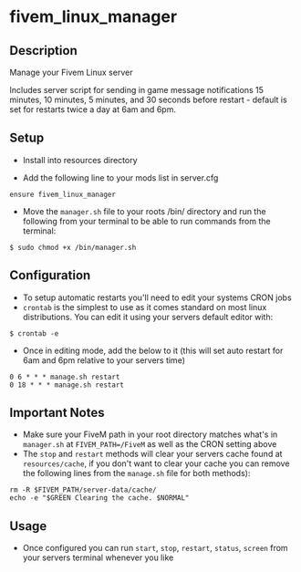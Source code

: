 # fivem_linux_manager
## Description
Manage your Fivem Linux server

Includes server script for sending in game message notifications 15 minutes, 10 minutes, 5 minutes, and 30 seconds before restart - default is set for restarts twice a day at 6am and 6pm.

## Setup
* Install into resources directory

* Add the following line to your mods list in server.cfg
```
ensure fivem_linux_manager
```

* Move the `manager.sh` file to your roots /bin/ directory and run the following from your terminal to be able to run commands from the terminal:
```
$ sudo chmod +x /bin/manager.sh
```
## Configuration
* To setup automatic restarts you'll need to edit your systems CRON jobs
* `crontab` is the simplest to use as it comes standard on most linux distributions. You can edit it using your servers default editor with:
```
$ crontab -e
```
* Once in editing mode, add the below to it (this will set auto restart for 6am and 6pm relative to your servers time)
```
0 6 * * * manage.sh restart
0 18 * * * manage.sh restart
```

## Important Notes
* Make sure your FiveM path in your root directory matches what's in `manager.sh` at `FIVEM_PATH=/FiveM` as well as the CRON setting above
* The `stop` and `restart` methods will clear your servers cache found at `resources/cache`, if you don't want to clear your cache you can remove the following lines from the `manage.sh` file for both methods):
```
rm -R $FIVEM_PATH/server-data/cache/
echo -e "$GREEN Clearing the cache. $NORMAL"
```

## Usage
* Once configured you can run `start`, `stop`, `restart`, `status`, `screen` from your servers terminal whenever you like

